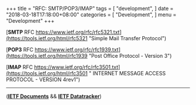 
+++
title = "RFC: SMTP/POP3/IMAP"
tags = [
    "development",
]
date = "2018-03-18T17:18:00+08:00"
categories = [
    "Development",
]
menu = "Development"
+++

[**SMTP** RFC https://www.ietf.org/rfc/rfc5321.txt](https://tools.ietf.org/html/rfc5321 "Simple Mail Transfer Protocol")

[**POP3** RFC https://www.ietf.org/rfc/rfc1939.txt](https://tools.ietf.org/html/rfc1939 "Post Office Protocol - Version 3")

[**IMAP** RFC https://www.ietf.org/rfc/rfc3501.txt](https://tools.ietf.org/html/rfc3501 " INTERNET MESSAGE ACCESS PROTOCOL - VERSION 4rev1")

<!--more-->

 ------------------

([**IETF Documents**](https://tools.ietf.org/html/ "IETF Documents") && [**IETF Datatracker**](https://datatracker.ietf.org/ "IETF Datatracker"))
